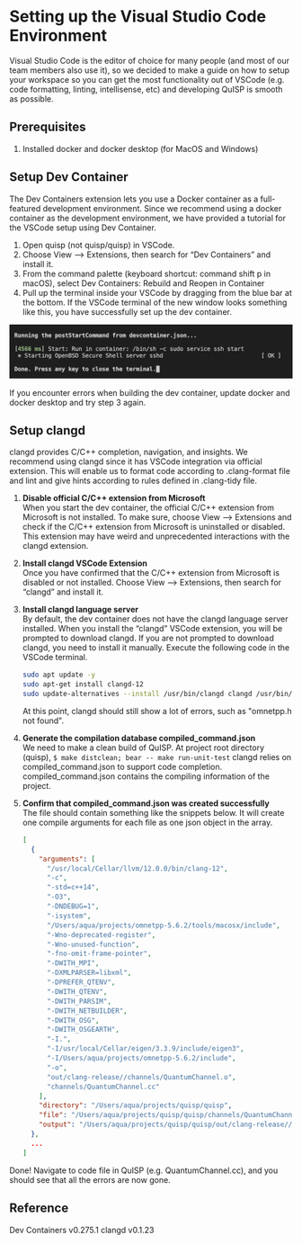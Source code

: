 # Setting up the Visual Studio Code Environment

Visual Studio Code is the editor of choice for many people (and most of our team members also use it), so we decided to make a guide on how to setup your workspace so you can get the most functionality out of VSCode (e.g. code formatting, linting, intellisense, etc) and developing QuISP is smooth as possible.

## Prerequisites

1. Installed docker and docker desktop (for MacOS and Windows)

## Setup Dev Container

The Dev Containers extension lets you use a Docker container as a full-featured development environment.
Since we recommend using a docker container as the development environment, we have provided a tutorial for the VSCode setup using Dev Container.

1. Open quisp (not quisp/quisp) in VSCode.
2. Choose View –> Extensions, then search for “Dev Containers” and install it.
3. From the command palette (keyboard shortcut: command shift p in macOS), select Dev Containers: Rebuild and Reopen in Container
4. Pull up the terminal inside your VSCode by dragging from the blue bar at the bottom. If the VSCode terminal of the new window looks something like this, you have successfully set up the dev container.

![simu](../img/vsBuild.png)

If you encounter errors when building the dev container, update docker and docker desktop and try step 3 again.

## Setup clangd

clangd provides C/C++ completion, navigation, and insights.
We recommend using clangd since it has VSCode integration via official extension. This will enable us to format code according to .clang-format file and lint and give hints according to rules defined in .clang-tidy file.

1. **Disable official C/C++ extension from Microsoft**  
When you start the dev container, the official C/C++ extension from Microsoft is not installed.
To make sure, choose View –> Extensions and check if the C/C++ extension from Microsoft is uninstalled or disabled. This extension may have weird and unprecedented interactions with the clangd extension.
2. **Install clangd VSCode Extension**  
Once you have confirmed that the C/C++ extension from Microsoft is disabled or not installed. Choose View –> Extensions, then search for “clangd” and install it.
3. **Install clangd language server**  
By default, the dev container does not have the clangd language server installed. When you install the “clangd” VSCode extension, you will be prompted to download clangd.
If you are not prompted to download clangd, you need to install it manually. Execute the following code in the VSCode terminal.

    ```bash
    sudo apt update -y
    sudo apt-get install clangd-12
    sudo update-alternatives --install /usr/bin/clangd clangd /usr/bin/clangd-12 100
    ```

    At this point, clangd should still show a lot of errors, such as "omnetpp.h not found".

4. **Generate the compilation database compiled_command.json**  
We need to make a clean build of QuISP. At project root directory (quisp),
`$ make distclean; bear -- make run-unit-test`
clangd relies on compiled_command.json to support code completion. compiled_command.json contains the compiling information of the project.
5. **Confirm that compiled_command.json was created successfully**  
The file should contain something like the snippets below. It will create one compile arguments for each file as one json object in the array.

    ```json
    [
      {
        "arguments": [
          "/usr/local/Cellar/llvm/12.0.0/bin/clang-12",
          "-c",
          "-std=c++14",
          "-O3",
          "-DNDEBUG=1",
          "-isystem",
          "/Users/aqua/projects/omnetpp-5.6.2/tools/macosx/include",
          "-Wno-deprecated-register",
          "-Wno-unused-function",
          "-fno-omit-frame-pointer",
          "-DWITH_MPI",
          "-DXMLPARSER=libxml",
          "-DPREFER_QTENV",
          "-DWITH_QTENV",
          "-DWITH_PARSIM",
          "-DWITH_NETBUILDER",
          "-DWITH_OSG",
          "-DWITH_OSGEARTH",
          "-I.",
          "-I/usr/local/Cellar/eigen/3.3.9/include/eigen3",
          "-I/Users/aqua/projects/omnetpp-5.6.2/include",
          "-o",
          "out/clang-release//channels/QuantumChannel.o",
          "channels/QuantumChannel.cc"
        ],
        "directory": "/Users/aqua/projects/quisp/quisp",
        "file": "/Users/aqua/projects/quisp/quisp/channels/QuantumChannel.cc",
        "output": "/Users/aqua/projects/quisp/quisp/out/clang-release//channels/QuantumChannel.o"
      },
      ...
    ]
    ```

Done! Navigate to code file in QuISP (e.g. QuantumChannel.cc), and you should see that all the errors are now gone.

## Reference

Dev Containers v0.275.1
clangd v0.1.23
